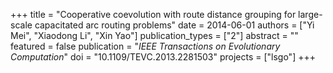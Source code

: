 +++
title = "Cooperative coevolution with route distance grouping for large-scale capacitated arc routing problems"
date = 2014-06-01
authors = ["Yi Mei", "Xiaodong Li", "Xin Yao"]
publication_types = ["2"]
abstract = ""
featured = false
publication = "*IEEE Transactions on Evolutionary Computation*"
doi = "10.1109/TEVC.2013.2281503"
projects = ["lsgo"]
+++

